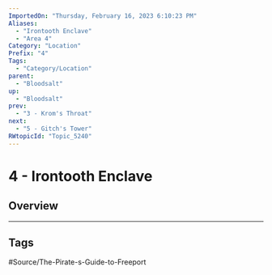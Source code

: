 ```yaml
---
ImportedOn: "Thursday, February 16, 2023 6:10:23 PM"
Aliases:
  - "Irontooth Enclave"
  - "Area 4"
Category: "Location"
Prefix: "4"
Tags:
  - "Category/Location"
parent:
  - "Bloodsalt"
up:
  - "Bloodsalt"
prev:
  - "3 - Krom's Throat"
next:
  - "5 - Gitch's Tower"
RWtopicId: "Topic_5240"
---
```

# 4 - Irontooth Enclave
## Overview

---
## Tags
#Source/The-Pirate-s-Guide-to-Freeport

